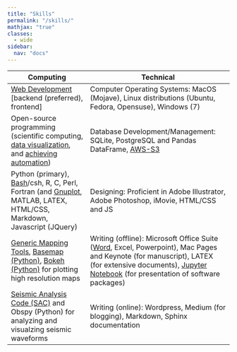 ```yaml
---
title: "Skills"
permalink: "/skills/"
mathjax: "true"
classes:
  - wide
sidebar:
  nav: "docs"
---
```

<table>
  <thead>
    <tr>
      <th>Computing</th>
      <th>Technical</th>
    </tr>
  </thead>
  <tbody>
    <tr>
      <td><a href="/web-computing/">Web Development</a> [backend (preferred), frontend]</td>
      <td>Computer Operating Systems: MacOS (Mojave), Linux distributions (Ubuntu, Fedora, Opensuse), Windows (7)</td>
    </tr>
    <tr>
      <td>Open-source programming (scientific computing, <a href="https://iescoders.com/plotting-the-geospatial-data-clipped-by-coastlines-in-python/">data visualization</a>, and <a href="https://github.com/earthinversion/STADIUM-Py">achieving automation</a>)</td>
      <td>Database Development/Management: SQLite, PostgreSQL and Pandas DataFrame, <a href="https://github.com/earthinversion/aws-s3-management">AWS-S3</a></td>
    </tr>
    <tr>
      <td>Python (primary), <a href="https://iescoders.com/linux-tutorial-data-processing/">Bash</a>/csh, R, C, Perl, Fortran (and <a href="https://iescoders.com/gnuplot-making-animation/">Gnuplot</a>, MATLAB, LATEX, HTML/CSS, Markdown, Javascript (JQuery)</td>
      <td>Designing: Proficient in Adobe Illustrator, Adobe Photoshop, iMovie, HTML/CSS and JS</td>
    </tr>
    <tr>
      <td><a href="https://iescoders.com/generic-mapping-tool-gmt-for-beginners/">Generic Mapping Tools</a>, <a href="https://iescoders.com/plotting-topographic-map-using-noaa-global-relief-data-in-python/">Basemap (Python)</a>, <a href="https://iescoders.com/interactive-data-visualization-in-python/">Bokeh (Python)</a> for plotting high resolution maps</td>
      <td>Writing (offline): Microsoft Office Suite (<a href="https://iescoders.com/how-to-insert-equation-numbering-in-ms-word/">Word</a>, Excel, Powerpoint), Mac Pages and Keynote (for manuscript), LATEX (for extensive documents), <a href="https://iescoders.com/time-series-analysis-using-python-i/">Jupyter Notebook</a> (for presentation of software packages)</td>
    </tr>
    <tr>
      <td><a href="https://iescoders.com/calling-sacseismic-analysis-code-in-perl/">Seismic Analysis Code (SAC)</a> and Obspy (Python) for analyzing and visualzing seismic waveforms</td>
      <td>Writing (online): Wordpress, Medium (for blogging), Markdown, Sphinx documentation</td>
    </tr>
  </tbody>
</table>
